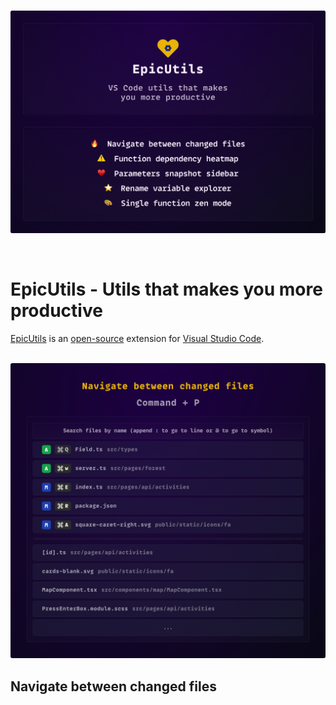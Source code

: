 <p align="center">
  <br />
  <a title="EpicUtils" href="https://github.com/mattrybin/EpicUtils"><img width="1000px" src="https://raw.githubusercontent.com/mattrybin/EpicUtils/master/assets/intro-v3.png" alt="EpicUtils Intro" /></a>
</p>

<br />

# EpicUtils - Utils that makes you more productive

[EpicUtils](https://marketplace.visualstudio.com/items?itemName=MattRybin.epic-utils) is an [open-source](https://github.com/mattrybin/EpicUtils) extension for [Visual Studio Code](https://code.visualstudio.com).

<p align="center">
  <br />
  <a title="Changed files" href="https://github.com/mattrybin/EpicUtils"><img width="1000px" src="https://raw.githubusercontent.com/mattrybin/EpicUtils/master/assets/changed-files.png" alt="Changed files feature" /></a>
</p>

## Navigate between changed files

